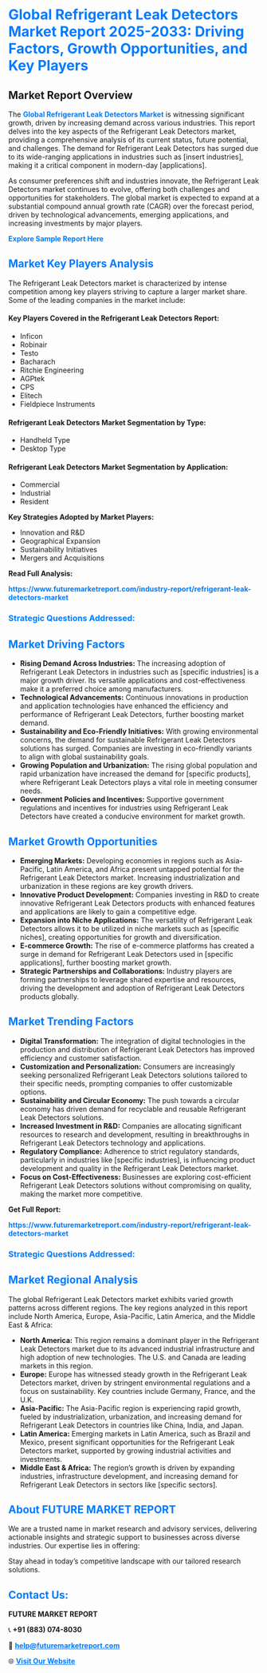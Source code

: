 <h1 style="color: #007BFF;">Global Refrigerant Leak Detectors Market Report 2025-2033: Driving Factors, Growth Opportunities, and Key Players</h1>

<section id="overview">
<h2>Market Report Overview</h2>
<p>The <a href="https://www.futuremarketreport.com/industry-report/refrigerant-leak-detectors-market" style="color: #007BFF; text-decoration: none;"><strong>Global Refrigerant Leak Detectors Market</strong></a> is witnessing significant growth, driven by increasing demand across various industries. This report delves into the key aspects of the Refrigerant Leak Detectors market, providing a comprehensive analysis of its current status, future potential, and challenges. The demand for Refrigerant Leak Detectors has surged due to its wide-ranging applications in industries such as [insert industries], making it a critical component in modern-day [applications].</p>
<p>As consumer preferences shift and industries innovate, the Refrigerant Leak Detectors market continues to evolve, offering both challenges and opportunities for stakeholders. The global market is expected to expand at a substantial compound annual growth rate (CAGR) over the forecast period, driven by technological advancements, emerging applications, and increasing investments by major players.</p>
</section>

<section id="overview">
<p><a href="https://www.futuremarketreport.com/request-sample/reportId=107650" style="color: #007BFF; text-decoration: none;"><strong>Explore Sample Report Here</strong></a></p>
</section>

<section id="key-players">
<h2 style="color: #007BFF;">Market Key Players Analysis</h2>
<p>The Refrigerant Leak Detectors market is characterized by intense competition among key players striving to capture a larger market share. Some of the leading companies in the market include:</p>
<h4>Key Players Covered in the Refrigerant Leak Detectors Report:</h4>
<ul><li>Inficon</li><li>Robinair</li><li>Testo</li><li>Bacharach</li><li>Ritchie Engineering</li><li>AGPtek</li><li>CPS</li><li>Elitech</li><li>Fieldpiece Instruments</li></ul>
<h4>Refrigerant Leak Detectors Market Segmentation by Type:</h4>
<ul><li>Handheld Type</li><li>Desktop Type</li></ul>

<h4>Refrigerant Leak Detectors Market Segmentation by Application:</h4>
<ul><li>Commercial</li><li>Industrial</li><li>Resident</li></ul>
<p><strong>Key Strategies Adopted by Market Players:</strong></p>
<ul>
<li>Innovation and R&D</li>
<li>Geographical Expansion</li>
<li>Sustainability Initiatives</li>
<li>Mergers and Acquisitions</li>
</ul>
</section>

<section>
<p><strong>Read Full Analysis: </strong></p><a href="https://www.futuremarketreport.com/industry-report/refrigerant-leak-detectors-market" style="color: #007BFF; text-decoration: none;"><strong>https://www.futuremarketreport.com/industry-report/refrigerant-leak-detectors-market</strong></a>
<h3 style="color: #007BFF;">Strategic Questions Addressed:</h3>
</section>

<section id="driving-factors">
<h2 style="color: #007BFF;">Market Driving Factors</h2>
<ul>
<li><strong>Rising Demand Across Industries:</strong> The increasing adoption of Refrigerant Leak Detectors in industries such as [specific industries] is a major growth driver. Its versatile applications and cost-effectiveness make it a preferred choice among manufacturers.</li>
<li><strong>Technological Advancements:</strong> Continuous innovations in production and application technologies have enhanced the efficiency and performance of Refrigerant Leak Detectors, further boosting market demand.</li>
<li><strong>Sustainability and Eco-Friendly Initiatives:</strong> With growing environmental concerns, the demand for sustainable Refrigerant Leak Detectors solutions has surged. Companies are investing in eco-friendly variants to align with global sustainability goals.</li>
<li><strong>Growing Population and Urbanization:</strong> The rising global population and rapid urbanization have increased the demand for [specific products], where Refrigerant Leak Detectors plays a vital role in meeting consumer needs.</li>
<li><strong>Government Policies and Incentives:</strong> Supportive government regulations and incentives for industries using Refrigerant Leak Detectors have created a conducive environment for market growth.</li>
</ul>
</section>

<section id="growth-opportunities">
<h2 style="color: #007BFF;">Market Growth Opportunities</h2>
<ul>
<li><strong>Emerging Markets:</strong> Developing economies in regions such as Asia-Pacific, Latin America, and Africa present untapped potential for the Refrigerant Leak Detectors market. Increasing industrialization and urbanization in these regions are key growth drivers.</li>
<li><strong>Innovative Product Development:</strong> Companies investing in R&D to create innovative Refrigerant Leak Detectors products with enhanced features and applications are likely to gain a competitive edge.</li>
<li><strong>Expansion into Niche Applications:</strong> The versatility of Refrigerant Leak Detectors allows it to be utilized in niche markets such as [specific niches], creating opportunities for growth and diversification.</li>
<li><strong>E-commerce Growth:</strong> The rise of e-commerce platforms has created a surge in demand for Refrigerant Leak Detectors used in [specific applications], further boosting market growth.</li>
<li><strong>Strategic Partnerships and Collaborations:</strong> Industry players are forming partnerships to leverage shared expertise and resources, driving the development and adoption of Refrigerant Leak Detectors products globally.</li>
</ul>
</section>

<section id="trending-factors">
<h2 style="color: #007BFF;">Market Trending Factors</h2>
<ul>
<li><strong>Digital Transformation:</strong> The integration of digital technologies in the production and distribution of Refrigerant Leak Detectors has improved efficiency and customer satisfaction.</li>
<li><strong>Customization and Personalization:</strong> Consumers are increasingly seeking personalized Refrigerant Leak Detectors solutions tailored to their specific needs, prompting companies to offer customizable options.</li>
<li><strong>Sustainability and Circular Economy:</strong> The push towards a circular economy has driven demand for recyclable and reusable Refrigerant Leak Detectors solutions.</li>
<li><strong>Increased Investment in R&D:</strong> Companies are allocating significant resources to research and development, resulting in breakthroughs in Refrigerant Leak Detectors technology and applications.</li>
<li><strong>Regulatory Compliance:</strong> Adherence to strict regulatory standards, particularly in industries like [specific industries], is influencing product development and quality in the Refrigerant Leak Detectors market.</li>
<li><strong>Focus on Cost-Effectiveness:</strong> Businesses are exploring cost-efficient Refrigerant Leak Detectors solutions without compromising on quality, making the market more competitive.</li>
</ul>
</section>

<section>
<p><strong>Get Full Report: </strong></p><a href="https://www.futuremarketreport.com/industry-report/refrigerant-leak-detectors-market" style="color: #007BFF; text-decoration: none;"><strong>https://www.futuremarketreport.com/industry-report/refrigerant-leak-detectors-market</strong></a>
<h3 style="color: #007BFF;">Strategic Questions Addressed:</h3>
</section>


<section id="regional-analysis">
<h2 style="color: #007BFF;">Market Regional Analysis</h2>
<p>The global Refrigerant Leak Detectors market exhibits varied growth patterns across different regions. The key regions analyzed in this report include North America, Europe, Asia-Pacific, Latin America, and the Middle East & Africa:</p>
<ul>
<li><strong>North America:</strong> This region remains a dominant player in the Refrigerant Leak Detectors market due to its advanced industrial infrastructure and high adoption of new technologies. The U.S. and Canada are leading markets in this region.</li>
<li><strong>Europe:</strong> Europe has witnessed steady growth in the Refrigerant Leak Detectors market, driven by stringent environmental regulations and a focus on sustainability. Key countries include Germany, France, and the U.K.</li>
<li><strong>Asia-Pacific:</strong> The Asia-Pacific region is experiencing rapid growth, fueled by industrialization, urbanization, and increasing demand for Refrigerant Leak Detectors in countries like China, India, and Japan.</li>
<li><strong>Latin America:</strong> Emerging markets in Latin America, such as Brazil and Mexico, present significant opportunities for the Refrigerant Leak Detectors market, supported by growing industrial activities and investments.</li>
<li><strong>Middle East & Africa:</strong> The region’s growth is driven by expanding industries, infrastructure development, and increasing demand for Refrigerant Leak Detectors in sectors like [specific sectors].</li>
</ul>
</section>

<footer>
<h2 style="color: #007BFF;">About FUTURE MARKET REPORT</h2>
<p>We are a trusted name in market research and advisory services, delivering actionable insights and strategic support to businesses across diverse industries. Our expertise lies in offering:</p>

<p>Stay ahead in today’s competitive landscape with our tailored research solutions.</p>

<h2 style="color: #007BFF;">Contact Us:</h2>
<p><strong>FUTURE MARKET REPORT</strong></p>
<p>📞 <strong>+91 (883) 074-8030</strong></p>
<p>📧 <strong><a href="mailto:help@futuremarketreport.com" style="color: #007BFF;">help@futuremarketreport.com</a></strong></p>
<p>🌐 <strong><a href="https://www.futuremarketreport.com/" style="color: #007BFF;">Visit Our Website</a></strong></p>
</footer>